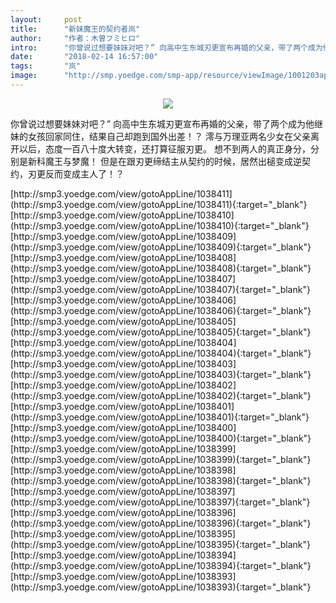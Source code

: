 ```yaml
---
layout:     post
title:      "新妹魔王的契约者岚"
author:     "作者：木曽フミヒロ"
intro:      "你曾说过想要妹妹对吧？” 向高中生东城刃更宣布再婚的父亲，带了两个成为他继妹的女孩回家同住，结果自己却跑到国外出差！？ 澪与万理亚两名少女在父亲离开以后，态度一百八十度大转变，还打算征服刃更。 想不到两人的真正身分，分别是新科魔王与梦魔！ 但是在跟刃更缔结主从契约的时候，居然出槌变成逆契约，刃更反而变成主人了！？"
date:       "2018-02-14 16:57:00"
tags:       "岚"
image:      "http://smp.yoedge.com/smp-app/resource/viewImage/1001203appline.png"
---
```

<div style="text-align: center">
<p><img src="http://smp.yoedge.com/smp-app/resource/viewImage/1001203appline.png"/></p>
</div>
<p class="post-meta">
<span>你曾说过想要妹妹对吧？” 向高中生东城刃更宣布再婚的父亲，带了两个成为他继妹的女孩回家同住，结果自己却跑到国外出差！？ 澪与万理亚两名少女在父亲离开以后，态度一百八十度大转变，还打算征服刃更。 想不到两人的真正身分，分别是新科魔王与梦魔！ 但是在跟刃更缔结主从契约的时候，居然出槌变成逆契约，刃更反而变成主人了！？</span>
</p>
[http://smp3.yoedge.com/view/gotoAppLine/1038411](http://smp3.yoedge.com/view/gotoAppLine/1038411){:target="_blank"}
[http://smp3.yoedge.com/view/gotoAppLine/1038410](http://smp3.yoedge.com/view/gotoAppLine/1038410){:target="_blank"}
[http://smp3.yoedge.com/view/gotoAppLine/1038409](http://smp3.yoedge.com/view/gotoAppLine/1038409){:target="_blank"}
[http://smp3.yoedge.com/view/gotoAppLine/1038408](http://smp3.yoedge.com/view/gotoAppLine/1038408){:target="_blank"}
[http://smp3.yoedge.com/view/gotoAppLine/1038407](http://smp3.yoedge.com/view/gotoAppLine/1038407){:target="_blank"}
[http://smp3.yoedge.com/view/gotoAppLine/1038406](http://smp3.yoedge.com/view/gotoAppLine/1038406){:target="_blank"}
[http://smp3.yoedge.com/view/gotoAppLine/1038405](http://smp3.yoedge.com/view/gotoAppLine/1038405){:target="_blank"}
[http://smp3.yoedge.com/view/gotoAppLine/1038404](http://smp3.yoedge.com/view/gotoAppLine/1038404){:target="_blank"}
[http://smp3.yoedge.com/view/gotoAppLine/1038403](http://smp3.yoedge.com/view/gotoAppLine/1038403){:target="_blank"}
[http://smp3.yoedge.com/view/gotoAppLine/1038402](http://smp3.yoedge.com/view/gotoAppLine/1038402){:target="_blank"}
[http://smp3.yoedge.com/view/gotoAppLine/1038401](http://smp3.yoedge.com/view/gotoAppLine/1038401){:target="_blank"}
[http://smp3.yoedge.com/view/gotoAppLine/1038400](http://smp3.yoedge.com/view/gotoAppLine/1038400){:target="_blank"}
[http://smp3.yoedge.com/view/gotoAppLine/1038399](http://smp3.yoedge.com/view/gotoAppLine/1038399){:target="_blank"}
[http://smp3.yoedge.com/view/gotoAppLine/1038398](http://smp3.yoedge.com/view/gotoAppLine/1038398){:target="_blank"}
[http://smp3.yoedge.com/view/gotoAppLine/1038397](http://smp3.yoedge.com/view/gotoAppLine/1038397){:target="_blank"}
[http://smp3.yoedge.com/view/gotoAppLine/1038396](http://smp3.yoedge.com/view/gotoAppLine/1038396){:target="_blank"}
[http://smp3.yoedge.com/view/gotoAppLine/1038395](http://smp3.yoedge.com/view/gotoAppLine/1038395){:target="_blank"}
[http://smp3.yoedge.com/view/gotoAppLine/1038394](http://smp3.yoedge.com/view/gotoAppLine/1038394){:target="_blank"}
[http://smp3.yoedge.com/view/gotoAppLine/1038393](http://smp3.yoedge.com/view/gotoAppLine/1038393){:target="_blank"}


